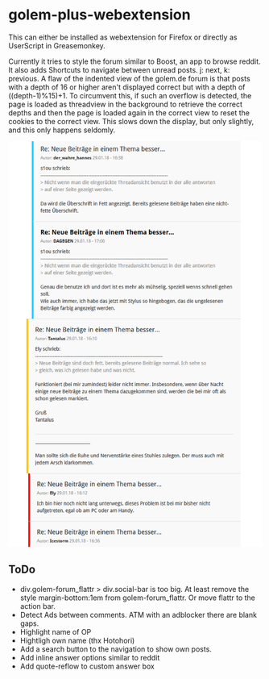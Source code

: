 # golem-plus-webextension

This can either be installed as webextension for Firefox or directly as UserScript in Greasemonkey.

Currently it tries to style the forum similar to Boost, an app to browse reddit.
It also adds Shortcuts to navigate between unread posts. j: next, k: previous.
A flaw of the indented view of the golem.de forum is that posts with a depth of 16 or higher aren't displayed correct but with a depth of ((depth-1)%15)+1. To circumvent this, if such an overflow is detected, the page is loaded as threadview in the background to retrieve the correct depths and then the page is loaded again in the correct view to reset the cookies to the correct view. This slows down the display, but only slightly, and this only happens seldomly.

![Preview of Style the script creates](https://raw.githubusercontent.com/Bccc1/golem-plus-webextension/master/doc/Screenshot-01.png)


## ToDo
- div.golem-forum_flattr > div.social-bar is too big. At least remove the style margin-bottom:1em from golem-forum_flattr. Or move flattr to the action bar.
- Detect Ads between comments. ATM with an adblocker there are blank gaps.
- Highlight name of OP
- Hightligh own name (thx Hotohori)
- Add a search button to the navigation to show own posts.
- Add inline answer options similar to reddit
- Add quote-reflow to custom answer box
